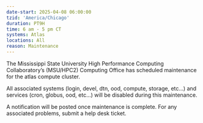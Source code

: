 ```yaml
---
date-start: 2025-04-08 06:00:00
tzid: 'America/Chicago'
duration: PT9H
time: 6 am - 5 pm CT
systems: Atlas
locations: All
reason: Maintenance
---
```

The Mississippi State University High Performance
Computing Collaboratory’s (MSU/HPC2) Computing Office has scheduled
maintenance for the atlas compute cluster.

All associated systems (login, devel, dtn, ood, compute, storage, etc…) and
services (cron, globus, ood, etc…) will be disabled during this maintenance.

A notification will be posted once maintenance is complete.
For any associated problems, submit a help desk ticket.